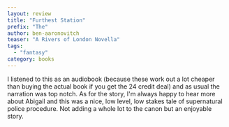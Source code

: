 ```yaml
---
layout: review
title: "Furthest Station"
prefix: "The"
author: ben-aaronovitch
teaser: "A Rivers of London Novella"
tags:
  - "fantasy"
category: books
---
```


I listened to this as an audiobook (because these work out a lot cheaper than buying
the actual book if you get the 24 credit deal) and as usual the narration was top notch.
As for the story, I'm always happy to hear more about Abigail and this was a nice, low
level, low stakes tale of supernatural police procedure. Not adding a whole lot to the
canon but an enjoyable story.
